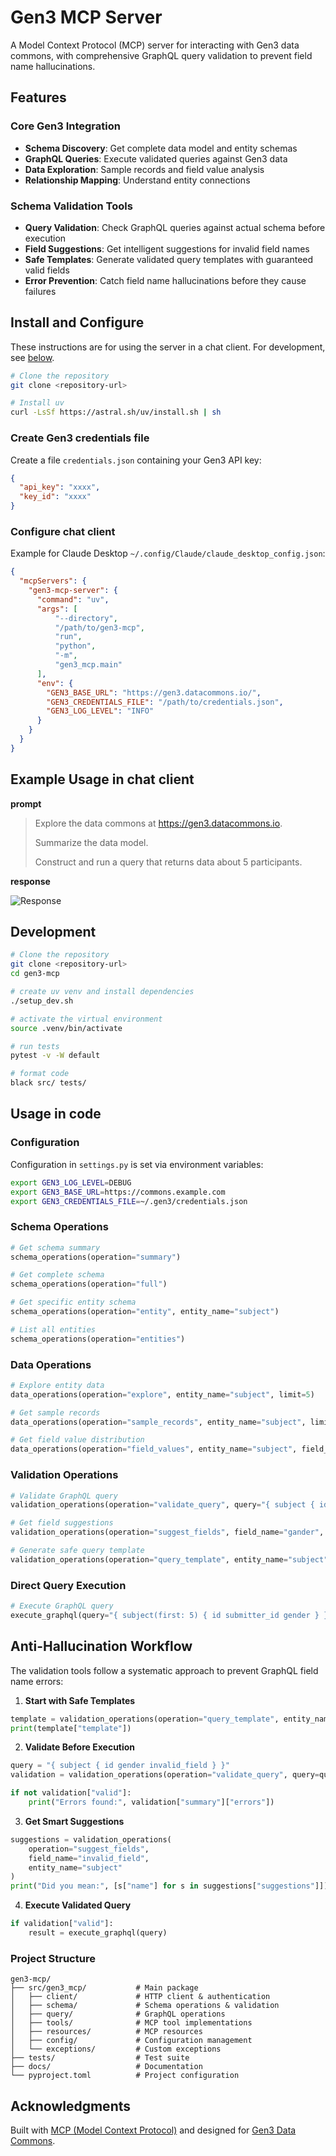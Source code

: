 # Gen3 MCP Server

A Model Context Protocol (MCP) server for interacting with Gen3 data commons, with comprehensive GraphQL query validation to prevent field name hallucinations.

## Features

### Core Gen3 Integration
- **Schema Discovery**: Get complete data model and entity schemas
- **GraphQL Queries**: Execute validated queries against Gen3 data
- **Data Exploration**: Sample records and field value analysis
- **Relationship Mapping**: Understand entity connections

### Schema Validation Tools
- **Query Validation**: Check GraphQL queries against actual schema before execution
- **Field Suggestions**: Get intelligent suggestions for invalid field names
- **Safe Templates**: Generate validated query templates with guaranteed valid fields
- **Error Prevention**: Catch field name hallucinations before they cause failures

## Install and Configure 

These instructions are for using the server in a chat client. For development, see [below](#Development).

```bash
# Clone the repository
git clone <repository-url>

# Install uv
curl -LsSf https://astral.sh/uv/install.sh | sh
```

### Create Gen3 credentials file

Create a file `credentials.json` containing your Gen3 API key:

```json
{
  "api_key": "xxxx",
  "key_id": "xxxx"
}
```

### Configure chat client

Example for Claude Desktop `~/.config/Claude/claude_desktop_config.json`:

```json
{
  "mcpServers": {
    "gen3-mcp-server": {
      "command": "uv",
      "args": [
          "--directory",
          "/path/to/gen3-mcp",
          "run",
          "python",
          "-m",
          "gen3_mcp.main"
      ],
      "env": {
        "GEN3_BASE_URL": "https://gen3.datacommons.io/",
        "GEN3_CREDENTIALS_FILE": "/path/to/credentials.json",
        "GEN3_LOG_LEVEL": "INFO"
      }
    }
  }
}
```

## Example Usage in chat client

**prompt**

> Explore the data commons at https://gen3.datacommons.io.
>
> Summarize the data model.
>
> Construct and run a query that returns data about 5 participants.

**response**

![Response](response.png "Response")

## Development

```bash
# Clone the repository
git clone <repository-url>
cd gen3-mcp

# create uv venv and install dependencies
./setup_dev.sh

# activate the virtual environment
source .venv/bin/activate

# run tests
pytest -v -W default

# format code
black src/ tests/
```

## Usage in code

### Configuration
Configuration in `settings.py` is set via environment variables:
```bash
export GEN3_LOG_LEVEL=DEBUG
export GEN3_BASE_URL=https://commons.example.com
export GEN3_CREDENTIALS_FILE=~/.gen3/credentials.json
```

### Schema Operations
```python
# Get schema summary
schema_operations(operation="summary")

# Get complete schema
schema_operations(operation="full")

# Get specific entity schema
schema_operations(operation="entity", entity_name="subject")

# List all entities
schema_operations(operation="entities")
```

### Data Operations
```python
# Explore entity data
data_operations(operation="explore", entity_name="subject", limit=5)

# Get sample records
data_operations(operation="sample_records", entity_name="subject", limit=3)

# Get field value distribution
data_operations(operation="field_values", entity_name="subject", field_name="gender", limit=100)
```

### Validation Operations
```python
# Validate GraphQL query
validation_operations(operation="validate_query", query="{ subject { id invalid_field } }")

# Get field suggestions
validation_operations(operation="suggest_fields", field_name="gander", entity_name="subject")

# Generate safe query template
validation_operations(operation="query_template", entity_name="subject")
```

### Direct Query Execution
```python
# Execute GraphQL query
execute_graphql(query="{ subject(first: 5) { id submitter_id gender } }")
```

## Anti-Hallucination Workflow

The validation tools follow a systematic approach to prevent GraphQL field name errors:

1. **Start with Safe Templates**
```python
template = validation_operations(operation="query_template", entity_name="subject")
print(template["template"])
```

2. **Validate Before Execution**
```python
query = "{ subject { id gender invalid_field } }"
validation = validation_operations(operation="validate_query", query=query)

if not validation["valid"]:
    print("Errors found:", validation["summary"]["errors"])
```

3. **Get Smart Suggestions**
```python
suggestions = validation_operations(
    operation="suggest_fields", 
    field_name="invalid_field", 
    entity_name="subject"
)
print("Did you mean:", [s["name"] for s in suggestions["suggestions"]])
```

4. **Execute Validated Query**
```python
if validation["valid"]:
    result = execute_graphql(query)
```


### Project Structure

```
gen3-mcp/
├── src/gen3_mcp/           # Main package
│   ├── client/             # HTTP client & authentication
│   ├── schema/             # Schema operations & validation
│   ├── query/              # GraphQL operations
│   ├── tools/              # MCP tool implementations
│   ├── resources/          # MCP resources
│   ├── config/             # Configuration management
│   └── exceptions/         # Custom exceptions
├── tests/                  # Test suite
├── docs/                   # Documentation
└── pyproject.toml          # Project configuration
```

## Acknowledgments

Built with [MCP (Model Context Protocol)](https://github.com/modelcontextprotocol) and designed for [Gen3 Data Commons](https://gen3.org/).
